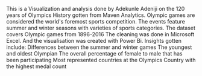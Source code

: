 
This is a Visualization and analysis done by Adekunle Adeniji on the 120 years of Olympics History gotten from Maven Analytics.
Olympic games are considered the world's foremost sports competition. The events feature summer and winter seasons with varieties of sports categories.
The dataset covers Olympic games from 1896-2016
The cleaning was done in Microsoft Excel. And the visualisation was created with Power Bi.
Insights gotten include:
Differences between the summer and winter games
The youngest and oldest Olympian 
The overall percentage of female to male that has been participating
Most represented countries at the Olympics 
Country with the highest medal count
